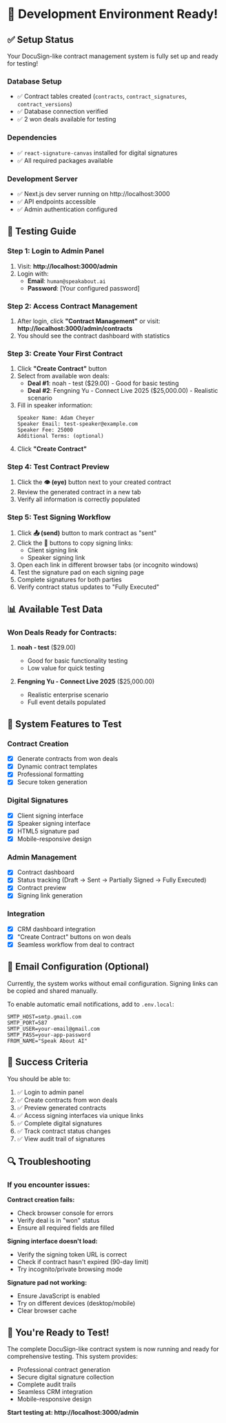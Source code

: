 # 🚀 Development Environment Ready!

## ✅ Setup Status

Your DocuSign-like contract management system is fully set up and ready for testing!

### Database Setup
- ✅ Contract tables created (`contracts`, `contract_signatures`, `contract_versions`)
- ✅ Database connection verified
- ✅ 2 won deals available for testing

### Dependencies  
- ✅ `react-signature-canvas` installed for digital signatures
- ✅ All required packages available

### Development Server
- ✅ Next.js dev server running on http://localhost:3000
- ✅ API endpoints accessible
- ✅ Admin authentication configured

## 🧪 Testing Guide

### Step 1: Login to Admin Panel
1. Visit: **http://localhost:3000/admin**
2. Login with:
   - **Email**: `human@speakabout.ai`
   - **Password**: [Your configured password]

### Step 2: Access Contract Management
1. After login, click **"Contract Management"** or visit: **http://localhost:3000/admin/contracts**
2. You should see the contract dashboard with statistics

### Step 3: Create Your First Contract
1. Click **"Create Contract"** button
2. Select from available won deals:
   - **Deal #1**: noah - test ($29.00) - Good for basic testing
   - **Deal #2**: Fengning Yu - Connect Live 2025 ($25,000.00) - Realistic scenario
3. Fill in speaker information:
   ```
   Speaker Name: Adam Cheyer
   Speaker Email: test-speaker@example.com
   Speaker Fee: 25000
   Additional Terms: (optional)
   ```
4. Click **"Create Contract"**

### Step 4: Test Contract Preview
1. Click the **👁️ (eye)** button next to your created contract
2. Review the generated contract in a new tab
3. Verify all information is correctly populated

### Step 5: Test Signing Workflow
1. Click **📤 (send)** button to mark contract as "sent"
2. Click the **🔗** buttons to copy signing links:
   - Client signing link
   - Speaker signing link
3. Open each link in different browser tabs (or incognito windows)
4. Test the signature pad on each signing page
5. Complete signatures for both parties
6. Verify contract status updates to "Fully Executed"

## 📊 Available Test Data

### Won Deals Ready for Contracts:
1. **noah - test** ($29.00)
   - Good for basic functionality testing
   - Low value for quick testing

2. **Fengning Yu - Connect Live 2025** ($25,000.00)
   - Realistic enterprise scenario
   - Full event details populated

## 🔧 System Features to Test

### Contract Creation
- [x] Generate contracts from won deals
- [x] Dynamic contract templates
- [x] Professional formatting
- [x] Secure token generation

### Digital Signatures
- [x] Client signing interface
- [x] Speaker signing interface  
- [x] HTML5 signature pad
- [x] Mobile-responsive design

### Admin Management
- [x] Contract dashboard
- [x] Status tracking (Draft → Sent → Partially Signed → Fully Executed)
- [x] Contract preview
- [x] Signing link generation

### Integration
- [x] CRM dashboard integration
- [x] "Create Contract" buttons on won deals
- [x] Seamless workflow from deal to contract

## 📧 Email Configuration (Optional)

Currently, the system works without email configuration. Signing links can be copied and shared manually.

To enable automatic email notifications, add to `.env.local`:
```env
SMTP_HOST=smtp.gmail.com
SMTP_PORT=587
SMTP_USER=your-email@gmail.com
SMTP_PASS=your-app-password
FROM_NAME="Speak About AI"
```

## 🎯 Success Criteria

You should be able to:
1. ✅ Login to admin panel
2. ✅ Create contracts from won deals
3. ✅ Preview generated contracts
4. ✅ Access signing interfaces via unique links
5. ✅ Complete digital signatures
6. ✅ Track contract status changes
7. ✅ View audit trail of signatures

## 🔍 Troubleshooting

### If you encounter issues:

**Contract creation fails:**
- Check browser console for errors
- Verify deal is in "won" status
- Ensure all required fields are filled

**Signing interface doesn't load:**
- Verify the signing token URL is correct
- Check if contract hasn't expired (90-day limit)
- Try incognito/private browsing mode

**Signature pad not working:**
- Ensure JavaScript is enabled
- Try on different devices (desktop/mobile)
- Clear browser cache

## 🎉 You're Ready to Test!

The complete DocuSign-like contract system is now running and ready for comprehensive testing. This system provides:

- Professional contract generation
- Secure digital signature collection
- Complete audit trails
- Seamless CRM integration
- Mobile-responsive design

**Start testing at: http://localhost:3000/admin**